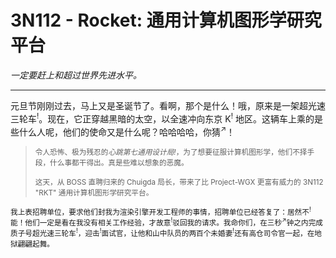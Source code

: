 # 3N112 - Rocket: 通用计算机图形学研究平台

<i>一定要赶上和超过世界先进水平。</i>

---

元旦节刚刚过去，马上又是圣诞节了。看啊，那个是什么！哦，原来是一架超光速三轮车<sup>!</sup>。现在，它正穿越黑暗的太空，以全速冲向东京 K<sup>!</sup> 地区。这辆车上乘的是些什么人呢，他们的使命又是什么呢？哈哈哈哈，你猜<sup>↗</sup>！

> <small>令人恐怖、极为残忍的<i title="Doki Doki 7th Design Club!">心跳第七通用设计局!</i>，为了想要征服计算机图形学，他们不择手段，什么事都干得出。真是些难以想象的恶魔。</small>
>
> <small>这天，从 BOSS 直聘归来的 Chuigda 局长，带来了比 Project-WGX 更富有威力的 3N112 "RKT" 通用计算机图形学研究平台。</small>

<small>我上表招聘单位，要求他们封我为渲染引擎开发工程师的事情，招聘单位已经答复了：居然不<sup>!</sup>能！他们一定是看在我没有相关工作经验，才故意<sup>!</sup>驳回我的请求。我命你们，在三秒<sup>↗</sup>钟之内完成质子号超光速三轮车<sup>!</sup>，迎击<sup>!</sup>面试官，让他和山中队员的两百个未婚妻<sup>!</sup>还有高仓司令官一起，在地狱翩翩起舞。</small>

